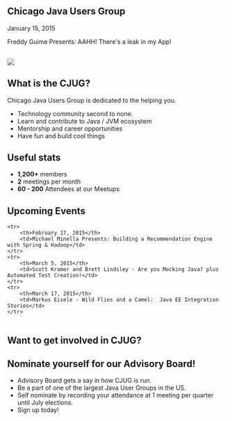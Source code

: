 ## Chicago Java Users Group

January 15, 2015

Freddy Guime Presents: AAHH! There's a leak in my App!

<div style="background-color: white; margin-top: 30px;">
	<img src="images/cjug.gif" style="border: none; box-shadow: none;"/>
</div>


## What is the CJUG?

Chicago Java Users Group is dedicated to the helping you.

* Technology community second to none.
* Learn and contribute to Java / JVM ecosystem
* Mentorship and career opportunities
* Have fun and build cool things


## Useful stats

* **1,200+** members
* **2** meetings per month
* **60 - 200** Attendees at our Meetups


## Upcoming Events

<table class="upcoming-events">
	
	<tr>
		<th>February 17, 2015</th>
		<td>Michael Minella Presents: Building a Recommendation Engine with Spring & Hadoop</td>
	</tr>
	<tr>
		<th>March 5, 2015</th>
		<td>Scott Kramer and Brett Lindsley - Are you Mocking Java? plus Automated Test Creation!</td>
	</tr>
	<tr>
		<th>March 17, 2015</th>
		<td>Markus Eisele - Wild Flies and a Camel:  Java EE Integration Stories</td>
	</tr>
	
	
</table>


## Want to get involved in CJUG?


## Nominate yourself for our Advisory Board!
* Advisory Board gets a say in how CJUG is run.
* Be a part of one of the largest Java User Groups in the US.
* Self nominate by recording your attendance at 1 meeting per quarter until July elections.
* Sign up today!
